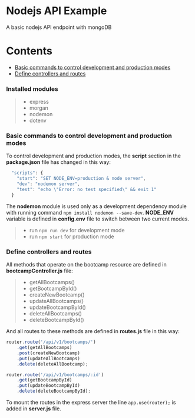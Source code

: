 # Nodejs API Example
A basic nodejs API endpoint with mongoDB

# Contents

- [Basic commands to control development and production modes](#basic-commands-to-control-development-and-production-modes)
- [Define controllers and routes](#define-controllers-and-routes)

### Installed modules
> - express
> - morgan
> - nodemon
> - dotenv

### Basic commands to control development and production modes
To control development and production modes, the **script** section in the **package.json** file has changed in this way:
```js
  "scripts": {
    "start": "SET NODE_ENV=production & node server",
    "dev": "nodemon server",
    "test": "echo \"Error: no test specified\" && exit 1"
  }
```
The **nodemon** module is used only as a development dependency module with running command `npm install nodemon --save-dev`. **NODE_ENV** variable is defined in **config.env** file to switch between two current modes.

> - run `npm run dev` for development mode
> - run `npm start` for production mode

### Define controllers and routes
All methods that operate on the bootcamp resource are defined in **bootcampController.js** file:
> - getAllBootcamps()
> - getBootcampById()
> - createNewBootcamp()
> - updateAllBootcamps()
> - updateBootcampById()
> - deleteAllBootcamps()
> - deleteBootcampById()

And all routes to these methods are defined in **routes.js** file in this way:
```js
router.route('/api/v1/bootcamps/')
    .get(getAllBootcamps)
    .post(createNewBootcamp)
    .put(updateAllBootcamps)
    .delete(deleteAllBootcamp);

router.route('/api/v1/bootcamps/:id')
    .get(getBootcampById)
    .put(updateBootcampById)
    .delete(deleteBootcampById);
```
To mount the routes in the express server the line `app.use(router);` is added in **server.js** file.